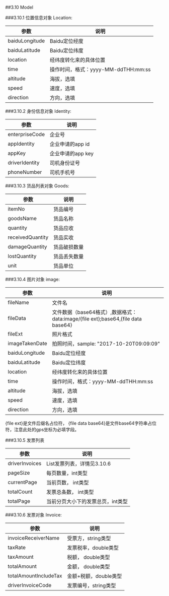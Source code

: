 ##3.10 <span id="3-10">Model</span>

###3.10.1 <span id="3-10-1">位置信息对象</span>
Location:

参数 | 说明
----- | -----
baiduLongitude | Baidu定位经度
baiduLatitude | Baidu定位纬度
location | 经纬度转化来的具体位置
time | 操作时间，格式：yyyy-MM-ddTHH:mm:ss
altitude | 海拔，选填
speed | 速度，选填
direction | 方向，选填

###3.10.2 <span id="3-10-2">身份信息对象</span>
Identity:

参数 | 说明
----- | -----
enterpriseCode | 企业号
appIdentity | 企业申请的app id
appKey | 企业申请的app key
driverIdentity | 司机身份证号
phoneNumber | 司机手机号

###3.10.3 <span id="3-10-3">货品列表对象</span>
Goods:

参数 | 说明
----- | -----
itemNo | 货品编号
goodsName | 货品名称
quantity | 货品应收
receivedQuantity | 货品实收
damageQuantity | 货品破损数量
lostQuantity | 货品丢失数量
unit | 货品单位

###3.10.4 <span id="3-10-4">图片对象</span>
image:

参数 | 说明
----- | -----
fileName | 文件名
fileData | 文件数据（base64格式）,数据格式：<br/>data:image/{file ext};base64,{file data base64}
fileExt | 照片格式
imageTakenDate | 拍照时间，sample: "2017-10-20T09:09:09" 
baiduLongitude | Baidu定位经度
baiduLatitude | Baidu定位纬度
location | 经纬度转化来的具体位置
time | 操作时间，格式：yyyy-MM-ddTHH:mm:ss
altitude | 海拔，选填
speed | 速度，选填
direction | 方向，选填

{file ext}是文件后缀名占位符， {file data base64}是文件base64字符串占位符，注意此处的gps坐标为必填字段。

###3.10.5 <span id="3-10-5">发票列表</span>

参数 | 说明
----- | -----
driverInvoices | List<Invoice>发票列表，详情见3.10.6
pageSize | 每页数量，int类型
currentPage | 当前页数， int类型
totalCount | 发票总条数， int类型
totalPage | 当前分页大小下的发票总页，int类型

###3.10.6 <span id="3-10-6">发票对象</span>
Invoice:

参数 | 说明
----- | -----
invoiceReceiverName | 受票方，string类型
taxRate | 发票税率，double类型
taxAmount | 税额， double类型
totalAmount | 金额， double类型
totalAmountIncludeTax | 金额+税额，double类型
driverInvoiceCode | 发票编号，string类型